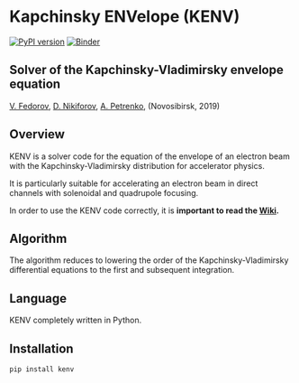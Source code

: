 # Kapchinsky ENVelope (KENV)
[![PyPI version](https://badge.fury.io/py/kenv.svg)](https://badge.fury.io/py/kenv)
[![Binder](https://mybinder.org/badge_logo.svg)](https://mybinder.org/v2/gh/fuodorov/kenv/dev?filepath=notebooks%2F00_introduction.ipynb)
## Solver of the Kapchinsky-Vladimirsky envelope equation

<a href=mailto:fuodorov1998@gmail.com>V. Fedorov</a>, <a href=mailto:nikdanila@bk.ru>D. Nikiforov</a>, <a href=http://www.inp.nsk.su/~petrenko/>A. Petrenko</a>, (Novosibirsk, 2019)

## Overview

KENV is a solver code for the equation of the envelope of an electron beam with the Kapchinsky-Vladimirsky distribution for accelerator physics.

It is particularly suitable for accelerating an electron beam in direct channels with solenoidal and quadrupole focusing.

In order to use the KENV code correctly, it is **important to read the [Wiki](https://github.com/fuodorov/kenv/wiki).**

## Algorithm

The algorithm reduces to lowering the order of the Kapchinsky-Vladimirsky differential equations to the first and subsequent integration.

## Language

KENV completely written in Python.

## Installation

```
pip install kenv
```
